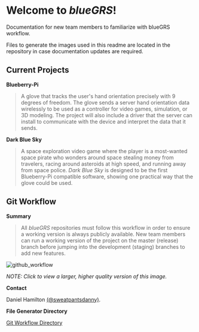 # Welcome to _blueGRS_!
Documentation for new team members to familiarize with blueGRS workflow.

Files to generate the images used in this readme are located in the repository
in case documentation updates are required.

## Current Projects

**Blueberry-Pi**

> A glove that tracks the user's hand orientation precisely with 9 degrees of freedom. The glove sends a server hand orientation data wirelessly to be used as a controller for video games, simulation, or 3D modeling. The project will also include a driver that the server can install to communicate with the device and interpret the data that it sends.

**Dark Blue Sky**

> A space exploration video game where the player is a most-wanted space pirate who wonders around space stealing money from travelers, racing around asteroids at high speed, and running away from space police. _Dark Blue Sky_ is designed to be the first Blueberry-Pi compatible software, showing one practical way that the glove could be used.

## Git Workflow
**Summary**

> All _blueGRS_ repositories must follow this workflow in order to ensure a working 
version is always publicly available. New team members can run a working version
of the project on the master (release) branch before jumping into the development 
(staging) branches to add new features.

![github_workflow](https://user-images.githubusercontent.com/40513675/58377950-79deb980-7f58-11e9-8f16-8db008be333c.jpg)

_NOTE: Click to view a larger, higher quality version of this image._

**Contact**

Daniel Hamilton [(@sweatpantsdanny)](https://github.com/sweatpantsdanny).

**File Generator Directory**

[Git Workflow Directory](https://github.com/bluegrs/orientation/tree/master/git_workflow)
